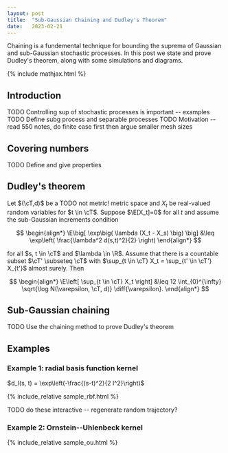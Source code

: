 ```yaml
---
layout: post
title:  "Sub-Gaussian Chaining and Dudley's Theorem"
date:   2023-02-21
---
```


Chaining is a fundemental technique for bounding
the suprema of Gaussian and sub-Gaussian stochastic processes.
In this post we state and prove Dudley's theorem,
along with some simulations and diagrams.

{% include mathjax.html %}


<div style="display:none">
  $ \newcommand \cT {\mathcal{T}} $
  $ \newcommand \R {\mathbb{R}} $
  $ \newcommand \E {\mathbb{E}} $
  $ \newcommand \diff {\,\mathrm{d}} $
</div>

## Introduction

TODO Controlling sup of stochastic processes is important -- examples
TODO Define subg process and separable processes
TODO Motivation -- read 550 notes, do finite case first then argue smaller mesh sizes

## Covering numbers

TODO Define and give properties

## Dudley's theorem

<div class="box-rounded">

Let $(\cT,d)$ be a TODO not metric! metric space and
$X_t$ be real-valued random variables for
$t \in \cT$.
Suppose $\E[X_t]=0$ for all $t$
and assume the sub-Gaussian increments condition

$$
\begin{align*}
\E\big[
\exp\big(
\lambda (X_t - X_s)
\big)
\big]
&\leq
\exp\left(
\frac{\lambda^2 d(s,t)^2}{2}
\right)
\end{align*}
$$

for all $s, t \in \cT$ and $\lambda \in \R$.
Assume that there is a countable
subset $\cT' \subseteq \cT$
with $\sup_{t \in \cT} X_t = \sup_{t' \in \cT'} X_{t'}$ almost surely.
Then

$$
\begin{align*}
\E\left[
\sup_{t \in \cT}
X_t
\right]
&\leq
12
\int_{0}^{\infty}
\sqrt{\log N(\varepsilon, \cT, d)}
\diff{\varepsilon}.
\end{align*}
$$


</div>

## Sub-Gaussian chaining

TODO Use the chaining method to prove Dudley's theorem

## Examples


### Example 1: radial basis function kernel

$d_l(s, t) = \exp\left(-\frac{(s-t)^2}{2 l^2}\right)$

{% include_relative sample_rbf.html %}

TODO do these interactive -- regenerate random trajectory?

### Example 2: Ornstein--Uhlenbeck kernel

{% include_relative sample_ou.html %}
